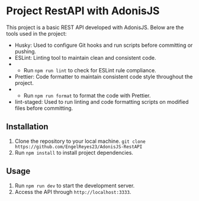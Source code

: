 # Project RestAPI with AdonisJS

This project is a basic REST API developed with AdonisJS. Below are the tools used in the project:

- Husky: Used to configure Git hooks and run scripts before committing or pushing.
- ESLint: Linting tool to maintain clean and consistent code.
- - Run `npm run lint` to check for ESLint rule compliance.
- Prettier: Code formatter to maintain consistent code style throughout the project.
- - Run `npm run format` to format the code with Prettier.
- lint-staged: Used to run linting and code formatting scripts on modified files before committing.

## Installation

1. Clone the repository to your local machine. `git clone https://github.com/EngelReyes23/AdonisJS-RestAPI`
2. Run `npm install` to install project dependencies.

## Usage

1. Run `npm run dev` to start the development server.
2. Access the API through `http://localhost:3333`.
